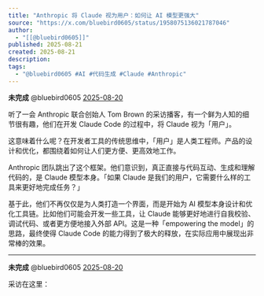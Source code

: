 ```yaml
---
title: "Anthropic 将 Claude 视为用户：如何让 AI 模型更强大"
source: "https://x.com/bluebird0605/status/1958075136021787046"
author:
  - "[[@bluebird0605]]"
published: 2025-08-21
created: 2025-08-21
description:
tags:
  - "@bluebird0605 #AI #代码生成 #Claude #Anthropic"
---
```

**未完成** @bluebird0605 [2025-08-20](https://x.com/bluebird0605/status/1958075136021787046)

听了一会 Anthropic 联合创始人 Tom Brown 的采访播客，有一个鲜为人知的细节很有趣，他们在开发 Claude Code 的过程中，将 Claude 视为「用户」。

这意味着什么呢？在开发者工具的传统思维中，「用户」是人类工程师。产品的设计和优化，都围绕着如何让人们更方便、更高效地工作。

Anthropic 团队跳出了这个框架。他们意识到，真正直接与代码互动、生成和理解代码的，是 Claude 模型本身。「如果 Claude 是我们的用户，它需要什么样的工具来更好地完成任务？」

基于此，他们不再仅仅是为人类打造一个界面，而是开始为 AI 模型本身设计和优化工具链。比如他们可能会开发一些工具，让 Claude 能够更好地进行自我校验、调试代码、或者更方便地接入外部 API。这是一种「empowering the model」的思路，最终使得 Claude Code 的能力得到了极大的释放，在实际应用中展现出非常棒的效果。

---

**未完成** @bluebird0605 [2025-08-20](https://x.com/bluebird0605/status/1958075244121625036)

采访在这里：